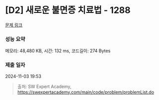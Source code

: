# [D2] 새로운 불면증 치료법 - 1288 

[문제 링크](https://swexpertacademy.com/main/code/problem/problemDetail.do?contestProbId=AV18_yw6I9MCFAZN) 

### 성능 요약

메모리: 48,480 KB, 시간: 132 ms, 코드길이: 274 Bytes

### 제출 일자

2024-11-03 19:53



> 출처: SW Expert Academy, https://swexpertacademy.com/main/code/problem/problemList.do